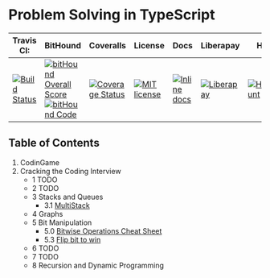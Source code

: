 # Problem Solving in TypeScript


| Travis CI: | BitHound | Coveralls | License | Docs | Liberapay | Hits |
| ---------------- | ------------------ | ------------------- | ------------------- | ------------------- | ------------------- | ------------------- | 
| [![Build Status](https://travis-ci.org/another-guy/problem-solving-ts.svg?branch=master)](https://travis-ci.org/another-guy/problem-solving-ts)  | [![bitHound Overall Score](https://www.bithound.io/github/another-guy/problem-solving-ts/badges/score.svg)](https://www.bithound.io/github/another-guy/problem-solving-ts) [![bitHound Code](https://www.bithound.io/github/another-guy/problem-solving-ts/badges/code.svg)](https://www.bithound.io/github/another-guy/problem-solving-ts) | [![Coverage Status](https://coveralls.io/repos/github/another-guy/problem-solving-ts/badge.svg?branch=master)](https://coveralls.io/github/another-guy/problem-solving-ts?branch=master) | [![MIT license](http://img.shields.io/badge/license-MIT-brightgreen.svg)](http://opensource.org/licenses/MIT) | [![Inline docs](http://inch-ci.org/github/another-guy/problem-solving-ts.svg?branch=master)](http://inch-ci.org/github/another-guy/problem-solving-ts) | [![Liberapay](https://img.shields.io/liberapay/patrons/another-guy.svg)](https://www.bithound.io/github/another-guy/problem-solving-ts) | [![HitCount](http://hits.dwyl.com/another-guy/problem-solving-ts.svg)](http://hits.dwyl.com/another-guy/problem-solving-ts) |

## Table of Contents

1. CodinGame
1. Cracking the Coding Interview
    * 1 TODO
    * 2 TODO
    * 3 Stacks and Queues
        * 3.1 [MultiStack](https://github.com/another-guy/problem-solving-ts/blob/master/src/cracking-the-coding-interview/3-stacks-and-queues/3-1-single-array-multiple-stacks.cr.md)
    * 4 Graphs
    * 5 Bit Manipulation
        * 5.0 [Bitwise Operations Cheat Sheet](https://github.com/another-guy/problem-solving-ts/blob/master/src/cracking-the-coding-interview/5-bit-manipulation/5-0-cheat-sheet.md)
        * 5.3 [Flip bit to win](https://github.com/another-guy/problem-solving-ts/blob/master/src/cracking-the-coding-interview/5-bit-manipulation/5-3-flip-to-win.cr.md)
    * 6 TODO
    * 7 TODO
    * 8 Recursion and Dynamic Programming

